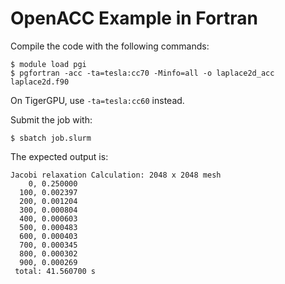 # OpenACC Example in Fortran

Compile the code with the following commands:

```
$ module load pgi
$ pgfortran -acc -ta=tesla:cc70 -Minfo=all -o laplace2d_acc laplace2d.f90
```

On TigerGPU, use `-ta=tesla:cc60` instead.

Submit the job with:

```
$ sbatch job.slurm
```

The expected output is:

```
Jacobi relaxation Calculation: 2048 x 2048 mesh
    0, 0.250000
  100, 0.002397
  200, 0.001204
  300, 0.000804
  400, 0.000603
  500, 0.000483
  600, 0.000403
  700, 0.000345
  800, 0.000302
  900, 0.000269
 total: 41.560700 s
```
